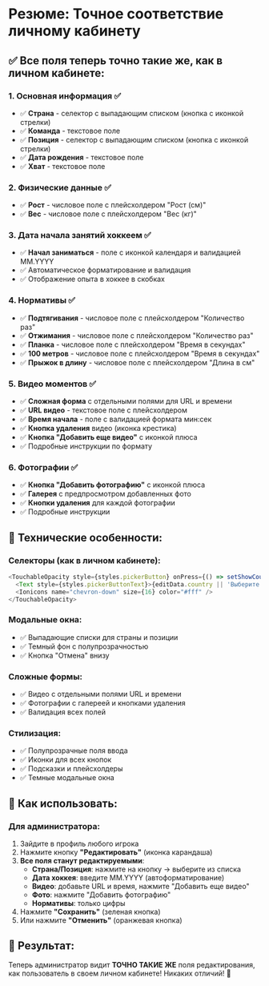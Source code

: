 # Резюме: Точное соответствие личному кабинету

## ✅ Все поля теперь точно такие же, как в личном кабинете:

### 1. **Основная информация** ✅
- ✅ **Страна** - селектор с выпадающим списком (кнопка с иконкой стрелки)
- ✅ **Команда** - текстовое поле
- ✅ **Позиция** - селектор с выпадающим списком (кнопка с иконкой стрелки)
- ✅ **Дата рождения** - текстовое поле
- ✅ **Хват** - текстовое поле

### 2. **Физические данные** ✅
- ✅ **Рост** - числовое поле с плейсхолдером "Рост (см)"
- ✅ **Вес** - числовое поле с плейсхолдером "Вес (кг)"

### 3. **Дата начала занятий хоккеем** ✅
- ✅ **Начал заниматься** - поле с иконкой календаря и валидацией MM.YYYY
- ✅ Автоматическое форматирование и валидация
- ✅ Отображение опыта в хоккее в скобках

### 4. **Нормативы** ✅
- ✅ **Подтягивания** - числовое поле с плейсхолдером "Количество раз"
- ✅ **Отжимания** - числовое поле с плейсхолдером "Количество раз"
- ✅ **Планка** - числовое поле с плейсхолдером "Время в секундах"
- ✅ **100 метров** - числовое поле с плейсхолдером "Время в секундах"
- ✅ **Прыжок в длину** - числовое поле с плейсхолдером "Длина в см"

### 5. **Видео моментов** ✅
- ✅ **Сложная форма** с отдельными полями для URL и времени
- ✅ **URL видео** - текстовое поле с плейсхолдером
- ✅ **Время начала** - поле с валидацией формата мин:сек
- ✅ **Кнопка удаления** видео (иконка крестика)
- ✅ **Кнопка "Добавить еще видео"** с иконкой плюса
- ✅ Подробные инструкции по формату

### 6. **Фотографии** ✅
- ✅ **Кнопка "Добавить фотографию"** с иконкой плюса
- ✅ **Галерея** с предпросмотром добавленных фото
- ✅ **Кнопки удаления** для каждой фотографии
- ✅ Подробные инструкции

## 🔧 Технические особенности:

### Селекторы (как в личном кабинете):
```typescript
<TouchableOpacity style={styles.pickerButton} onPress={() => setShowCountryPicker(true)}>
  <Text style={styles.pickerButtonText}>{editData.country || 'Выберите страну'}</Text>
  <Ionicons name="chevron-down" size={16} color="#fff" />
</TouchableOpacity>
```

### Модальные окна:
- ✅ Выпадающие списки для страны и позиции
- ✅ Темный фон с полупрозрачностью
- ✅ Кнопка "Отмена" внизу

### Сложные формы:
- ✅ Видео с отдельными полями URL и времени
- ✅ Фотографии с галереей и кнопками удаления
- ✅ Валидация всех полей

### Стилизация:
- ✅ Полупрозрачные поля ввода
- ✅ Иконки для всех кнопок
- ✅ Подсказки и плейсхолдеры
- ✅ Темные модальные окна

## 🚀 Как использовать:

### Для администратора:
1. Зайдите в профиль любого игрока
2. Нажмите кнопку **"Редактировать"** (иконка карандаша)
3. **Все поля станут редактируемыми**:
   - **Страна/Позиция**: нажмите на кнопку → выберите из списка
   - **Дата хоккея**: введите MM.YYYY (автоформатирование)
   - **Видео**: добавьте URL и время, нажмите "Добавить еще видео"
   - **Фото**: нажмите "Добавить фотографию"
   - **Нормативы**: только цифры
4. Нажмите **"Сохранить"** (зеленая кнопка)
5. Или нажмите **"Отменить"** (оранжевая кнопка)

## 🎯 Результат:
Теперь администратор видит **ТОЧНО ТАКИЕ ЖЕ** поля редактирования, как пользователь в своем личном кабинете! Никаких отличий! 🚀 